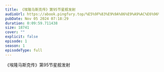 ```yaml
---
title: 《埃隆马斯克传》第95节星舰发射
audioUrl: https://abook.pingfury.top/%E5%9F%83%E9%9A%86%E9%A9%AC%E6%96%AF%E5%85%8B%E4%BC%A0-96-%E7%AC%AC95%E8%8A%82%E6%98%9F%E8%88%B0%E5%8F%91%E5%B0%84-3j9m8kfa.mp3
pubDate: Nov 05 2024 07:18:29
duration: 0:09:59.711438
size: 18741
cover: ""
explicit: false
episode: 1
season: 1
episodeType: full
---
```

《埃隆马斯克传》第95节星舰发射